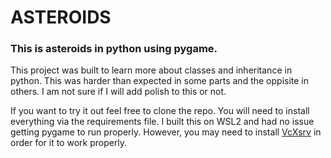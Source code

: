 # ASTEROIDS

### This is asteroids in python using pygame.

This project was built to learn more about classes and inheritance in python. This was harder than expected in some parts and the oppisite in others. I am not sure if I will add polish to this or not.

If you want to try it out feel free to clone the repo. You will need to install everything via the requirements file. I built this on WSL2 and had no issue getting pygame to run properly. However, you may need to install [VcXsrv](https://vcxsrv.com/) in order for it to work properly.


